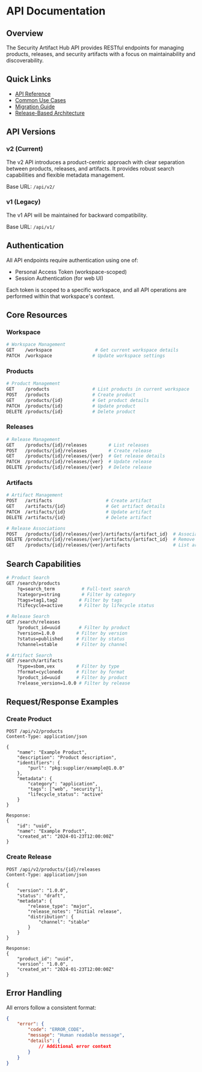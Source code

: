 # API Documentation

## Overview

The Security Artifact Hub API provides RESTful endpoints for managing products, releases, and security artifacts with a focus on maintainability and discoverability.

## Quick Links

- [API Reference](v2-specification.md)
- [Common Use Cases](use-cases.md)
- [Migration Guide](migration.md)
- [Release-Based Architecture](../architecture/releases.md)

## API Versions

### v2 (Current)

The v2 API introduces a product-centric approach with clear separation between products, releases, and artifacts. It provides robust search capabilities and flexible metadata management.

Base URL: `/api/v2/`

### v1 (Legacy)

The v1 API will be maintained for backward compatibility.

Base URL: `/api/v1/`

## Authentication

All API endpoints require authentication using one of:

- Personal Access Token (workspace-scoped)
- Session Authentication (for web UI)

Each token is scoped to a specific workspace, and all API operations are performed within that workspace's context.

## Core Resources

### Workspace

```bash
# Workspace Management
GET    /workspace                # Get current workspace details
PATCH  /workspace               # Update workspace settings
```

### Products

```bash
# Product Management
GET    /products                # List products in current workspace
POST   /products                # Create product
GET    /products/{id}           # Get product details
PATCH  /products/{id}           # Update product
DELETE /products/{id}           # Delete product
```

### Releases

```bash
# Release Management
GET    /products/{id}/releases        # List releases
POST   /products/{id}/releases        # Create release
GET    /products/{id}/releases/{ver}  # Get release details
PATCH  /products/{id}/releases/{ver}  # Update release
DELETE /products/{id}/releases/{ver}  # Delete release
```

### Artifacts

```bash
# Artifact Management
POST   /artifacts                    # Create artifact
GET    /artifacts/{id}               # Get artifact details
PATCH  /artifacts/{id}               # Update artifact
DELETE /artifacts/{id}               # Delete artifact

# Release Associations
POST   /products/{id}/releases/{ver}/artifacts/{artifact_id}  # Associate artifact
DELETE /products/{id}/releases/{ver}/artifacts/{artifact_id}  # Remove association
GET    /products/{id}/releases/{ver}/artifacts                # List artifacts
```

## Search Capabilities

```bash
# Product Search
GET /search/products
    ?q=search_term          # Full-text search
    ?category=string        # Filter by category
    ?tags=tag1,tag2        # Filter by tags
    ?lifecycle=active      # Filter by lifecycle status

# Release Search
GET /search/releases
    ?product_id=uuid       # Filter by product
    ?version=1.0.0        # Filter by version
    ?status=published     # Filter by status
    ?channel=stable       # Filter by channel

# Artifact Search
GET /search/artifacts
    ?type=sbom,vex        # Filter by type
    ?format=cyclonedx     # Filter by format
    ?product_id=uuid      # Filter by product
    ?release_version=1.0.0 # Filter by release
```

## Request/Response Examples

### Create Product

```http
POST /api/v2/products
Content-Type: application/json

{
    "name": "Example Product",
    "description": "Product description",
    "identifiers": {
        "purl": "pkg:supplier/example@1.0.0"
    },
    "metadata": {
        "category": "application",
        "tags": ["web", "security"],
        "lifecycle_status": "active"
    }
}

Response:
{
    "id": "uuid",
    "name": "Example Product",
    "created_at": "2024-01-23T12:00:00Z"
}
```

### Create Release

```http
POST /api/v2/products/{id}/releases
Content-Type: application/json

{
    "version": "1.0.0",
    "status": "draft",
    "metadata": {
        "release_type": "major",
        "release_notes": "Initial release",
        "distribution": {
            "channel": "stable"
        }
    }
}

Response:
{
    "product_id": "uuid",
    "version": "1.0.0",
    "created_at": "2024-01-23T12:00:00Z"
}
```

## Error Handling

All errors follow a consistent format:

```json
{
    "error": {
        "code": "ERROR_CODE",
        "message": "Human readable message",
        "details": {
            // Additional error context
        }
    }
}
```
